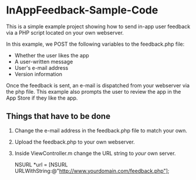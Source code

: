 InAppFeedback-Sample-Code
=========================

This is a simple example project showing how to send in-app user feedback via a PHP script located on your own webserver. 

In this example, we POST the following variables to the feedback.php file:

- Whether the user likes the app
- A user-written message
- User's e-mail address
- Version information

Once the feedback is sent, an e-mail is dispatched from your webserver via the php file. This example also prompts the user to review the app in the App Store if they like the app. 


## Things that have to be done

1. Change the e-mail address in the feedback.php file to match your own.
2. Upload the feedback.php to your own webserver.
3. Inside ViewController.m change the URL string to *your* own server.


    NSURL *url = [NSURL URLWithString:@"http://www.yourdomain.com/feedback.php"];